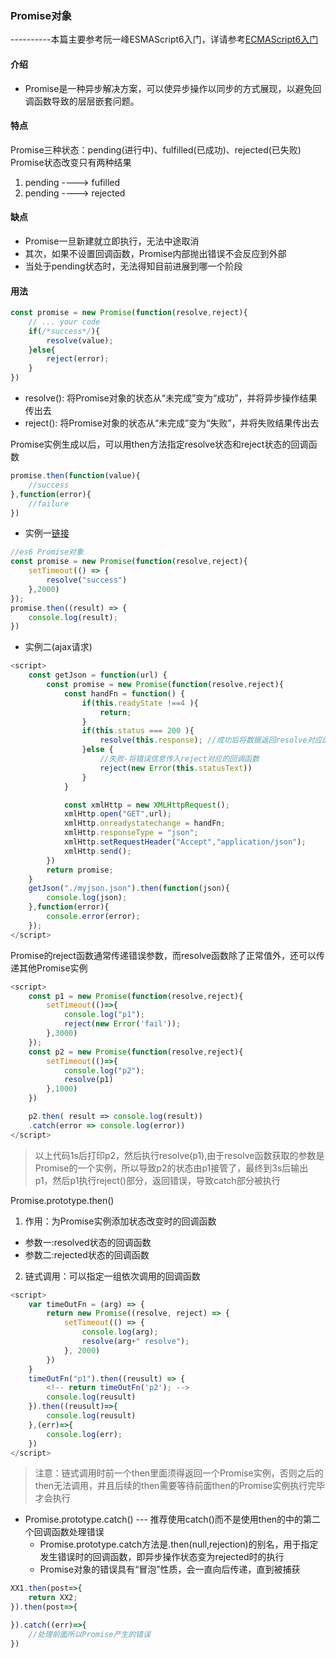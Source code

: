### Promise对象
----------本篇主要参考阮一峰ESMAScript6入门，详请参考[ECMAScript6入门](http://es6.ruanyifeng.com/#docs/promise)


#### 介绍
+ Promise是一种异步解决方案，可以使异步操作以同步的方式展现，以避免回调函数导致的层层嵌套问题。


#### 特点
Promise三种状态：pending(进行中)、fulfilled(已成功)、rejected(已失败)
Promise状态改变只有两种结果
1. pending ---->  fufilled  
2. pending ---->  rejected  


#### 缺点
+ Promise一旦新建就立即执行，无法中途取消
+ 其次，如果不设置回调函数，Promise内部抛出错误不会反应到外部
+ 当处于pending状态时，无法得知目前进展到哪一个阶段


#### 用法  

```js
const promise = new Promise(function(resolve,reject){
    // ... your code
    if(/*success*/){
        resolve(value);
    }else{
        reject(error);
    }
})
```

+ resolve(): 将Promise对象的状态从“未完成”变为“成功”，并将异步操作结果传出去
+ reject(): 将Promise对象的状态从“未完成”变为“失败”，并将失败结果传出去

Promise实例生成以后，可以用then方法指定resolve状态和reject状态的回调函数

```js
promise.then(function(value){
    //success
},function(error){
    //failure
})
```

+ 实例一[链接](https://ybonest.github.io/es6-note/html/promise.html)  

```js
//es6 Promise对象
const promise = new Promise(function(resolve,reject){
    setTimeout(() => {
        resolve("success")
    },2000)
});
promise.then((result) => {
    console.log(result);
})
```

+ 实例二(ajax请求)

```js
<script>
    const getJson = function(url) {
        const promise = new Promise(function(resolve,reject){
            const handFn = function() {
                if(this.readyState !==4 ){
                    return;
                }    
                if(this.status === 200 ){
                    resolve(this.response); //成功后将数据返回resolve对应的回调函数
                }else {
                    //失败-将错误信息传入reject对应的回调函数
                    reject(new Error(this.statusText))
                }
            }

            const xmlHttp = new XMLHttpRequest();
            xmlHttp.open("GET",url);
            xmlHttp.onreadystatechange = handFn;
            xmlHttp.responseType = "json";
            xmlHttp.setRequestHeader("Accept","application/json");
            xmlHttp.send();
        })
        return promise;
    }
    getJson("./myjson.json").then(function(json){
        console.log(json);
    },function(error){
        console.error(error);
    });
</script>
```

Promise的reject函数通常传递错误参数，而resolve函数除了正常值外，还可以传递其他Promise实例

```js
<script>
    const p1 = new Promise(function(resolve,reject){
        setTimeout(()=>{
            console.log("p1");
            reject(new Error('fail'));
        },3000)
    });
    const p2 = new Promise(function(resolve,reject){
        setTimeout(()=>{
            console.log("p2");
            resolve(p1)
        },1000)
    })

    p2.then( result => console.log(result))
    .catch(error => console.log(error))
</script>
```

> 以上代码1s后打印p2，然后执行resolve(p1),由于resolve函数获取的参数是Promise的一个实例，所以导致p2的状态由p1接管了，最终到3s后输出p1，然后p1执行reject()部分，返回错误，导致catch部分被执行

Promise.prototype.then()  
1. 作用：为Promise实例添加状态改变时的回调函数
  - 参数一:resolved状态的回调函数
  - 参数二:rejected状态的回调函数
2. 链式调用：可以指定一组依次调用的回调函数

```js
<script>
    var timeOutFn = (arg) => {
        return new Promise((resolve, reject) => {
            setTimeout(() => {
                console.log(arg);
                resolve(arg+" resolve");
            }, 2000)
        })
    }
    timeOutFn("p1").then((reusult) => {
        <!-- return timeOutFn('p2'); -->
        console.log(reusult)
    }).then((reusult)=>{
        console.log(reusult)
    },(err)=>{
        console.log(err);
    })
</script>
```

> 注意：链式调用时前一个then里面须得返回一个Promise实例，否则之后的then无法调用，并且后续的then需要等待前面then的Promise实例执行完毕才会执行

+ Promise.prototype.catch() --- 推荐使用catch()而不是使用then的中的第二个回调函数处理错误
    - Promise.prototype.catch方法是.then(null,rejection)的别名，用于指定发生错误时的回调函数，即异步操作状态变为rejected时的执行
    - Promise对象的错误具有“冒泡”性质，会一直向后传递，直到被捕获

```js
XX1.then(post=>{
    return XX2;
}).then(post=>{

}).catch((err)=>{
    //处理前面所以Promise产生的错误
})
```


<script src='./data-bar.js'></script>
<script>
  var name = 'promise';
  eleObj.child.forEach(function(item){
    if(item.name && item.name === name){
      item.child[0].style = Object.assign({}, item.child[0].style, {color: '#fc6423'});
    }
  })
</script>
<script src='../../static-source/createElment.js'></script>